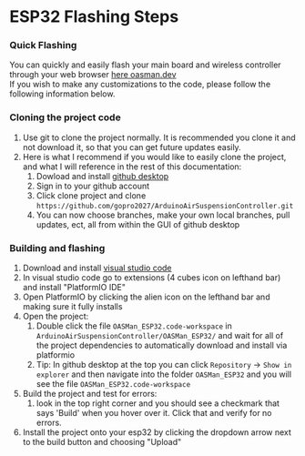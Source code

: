 

# ESP32 Flashing Steps
### Quick Flashing
You can quickly and easily flash your main board and wireless controller through your web browser [here oasman.dev](https://oasman.dev/oasman/flash) <br>
If you wish to make any customizations to the code, please follow the following information below.
### Cloning the project code
1. Use git to clone the project normally. It is recommended you clone it and not download it, so that you can get future updates easily.
2. Here is what I recommend if you would like to easily clone the project, and what I will reference in the rest of this documentation:
    1. Dowload and install [github desktop](https://desktop.github.com/download/)
    2. Sign in to your github account
    3. Click clone project and clone `https://github.com/gopro2027/ArduinoAirSuspensionController.git`
    4. You can now choose branches, make your own local branches, pull updates, ect, all from within the GUI of github desktop
### Building and flashing
1. Download and install [visual studio code](https://code.visualstudio.com/)
2. In visual studio code go to extensions (4 cubes icon on lefthand bar) and install "PlatformIO IDE"
3. Open PlatformIO by clicking the alien icon on the lefthand bar and making sure it fully installs
4. Open the project:
    1. Double click the file `OASMan_ESP32.code-workspace` in `ArduinoAirSuspensionController/OASMan_ESP32/` and wait for all of the project dependencies to automatically download and install via platformio
    2. Tip: In github desktop at the top you can click `Repository` -> `Show in explorer` and then navigate into the folder `OASMan_ESP32` and you will see the file `OASMan_ESP32.code-workspace`
5. Build the project and test for errors:
    1. look in the top right corner and you should see a checkmark that says 'Build' when you hover over it. Click that and verify for no errors.
6. Install the project onto your esp32 by clicking the dropdown arrow next to the build button and choosing "Upload"

<!--
### Editing the code
1. In github desktop, create a new branch and call it `my_config` or whatever you want
2. Make edits.
3. Build and test your changes to make sure it is to your liking
4. Once you are finished with your edits, go back to github desktop and commit them to your `my_config` branch.
### Updating to the latest updates
1. Open github desktop
2. Select your `my_config` branch as your current branch or `main` if you have no custom configuration
3. Click `Fetch` in the top right
4. At the top click `Branch` -> `Update from main` and your code will be updated
5. If there is any merge conflicts you will need to fix them at this point. Feel free to ask the discord if you need help!
6. Now you can flash to your esp32 with the new update without loosing any custom configurations.

-->
